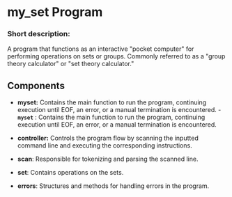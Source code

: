 # my_set Program

### Short description:
A program that functions as an interactive "pocket computer" for performing operations on sets or groups. Commonly referred to as a "group theory calculator" or "set theory calculator."

## Components

- **myset:** Contains the main function to run the program, continuing execution until EOF, an error, or a manual termination is encountered.
-<kbd>**`myset`**</kbd>
: Contains the main function to run the program, continuing execution until EOF, an error, or a manual termination is encountered.

- **controller:** Controls the program flow by scanning the inputted command line and executing the corresponding instructions.
- **scan**: Responsible for tokenizing and parsing the scanned line.
- **set**: Contains operations on the sets.
- **errors**: Structures and methods for handling errors in the program.
